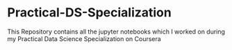 # Practical-DS-Specialization
 This Repository contains all the jupyter notebooks which I worked on during my Practical Data Science Specialization on Coursera

